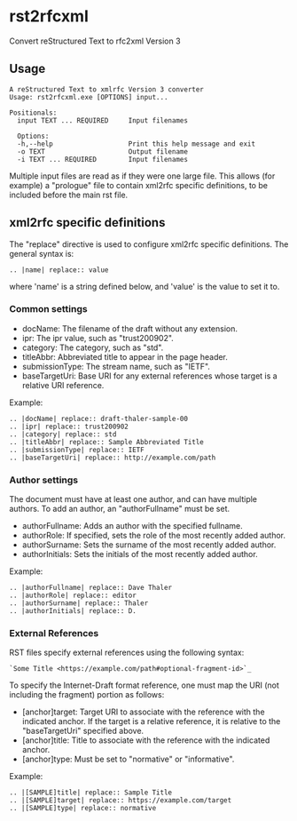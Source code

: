 # rst2rfcxml
Convert reStructured Text to rfc2xml Version 3

## Usage

```
A reStructured Text to xmlrfc Version 3 converter
Usage: rst2rfcxml.exe [OPTIONS] input...

Positionals:
  input TEXT ... REQUIRED     Input filenames

  Options:
  -h,--help                   Print this help message and exit
  -o TEXT                     Output filename
  -i TEXT ... REQUIRED        Input filenames
```

Multiple input files are read as if they were one large file.
This allows (for example) a "prologue" file to contain xml2rfc specific definitions,
to be included before the main rst file.

## xml2rfc specific definitions

The "replace" directive is used to configure xml2rfc specific definitions.
The general syntax is:

```
.. |name| replace:: value
```

where 'name' is a string defined below, and 'value' is the value to set it to.

### Common settings

* docName: The filename of the draft without any extension.
* ipr: The ipr value, such as "trust200902".
* category: The category, such as "std".
* titleAbbr: Abbreviated title to appear in the page header.
* submissionType: The stream name, such as "IETF".
* baseTargetUri: Base URI for any external references whose target is a relative URI reference.

Example:

```
.. |docName| replace:: draft-thaler-sample-00
.. |ipr| replace:: trust200902
.. |category| replace:: std
.. |titleAbbr| replace:: Sample Abbreviated Title
.. |submissionType| replace:: IETF
.. |baseTargetUri| replace:: http://example.com/path
```

### Author settings

The document must have at least one author, and can have multiple authors.
To add an author, an "authorFullname" must be set.

* authorFullname: Adds an author with the specified fullname.
* authorRole: If specified, sets the role of the most recently added author.
* authorSurname: Sets the surname of the most recently added author.
* authorInitials: Sets the initials of the most recently added author.

Example:

```
.. |authorFullname| replace:: Dave Thaler
.. |authorRole| replace:: editor
.. |authorSurname| replace:: Thaler
.. |authorInitials| replace:: D.
```

### External References

RST files specify external references using the following syntax:

```
`Some Title <https://example.com/path#optional-fragment-id>`_
```

To specify the Internet-Draft format reference, one must map the URI (not including the fragment)
portion as follows:

* [anchor]target: Target URI to associate with the reference with the indicated anchor. If the target
  is a relative reference, it is relative to the "baseTargetUri" specified above.
* [anchor]title: Title to associate with the reference with the indicated anchor.
* [anchor]type: Must be set to "normative" or "informative".

Example:

```
.. |[SAMPLE]title| replace:: Sample Title
.. |[SAMPLE]target| replace:: https://example.com/target
.. |[SAMPLE]type| replace:: normative
```
